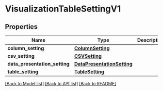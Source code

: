 # VisualizationTableSettingV1

## Properties
Name | Type | Description | Notes
------------ | ------------- | ------------- | -------------
**column_setting** | [**ColumnSetting**](ColumnSetting.md) |  | [optional] 
**csv_setting** | [**CSVSetting**](CSVSetting.md) |  | [optional] 
**data_presentation_setting** | [**DataPresentationSetting**](DataPresentationSetting.md) |  | [optional] 
**table_setting** | [**TableSetting**](TableSetting.md) |  | [optional] 

[[Back to Model list]](../README.md#documentation-for-models) [[Back to API list]](../README.md#documentation-for-api-endpoints) [[Back to README]](../README.md)


